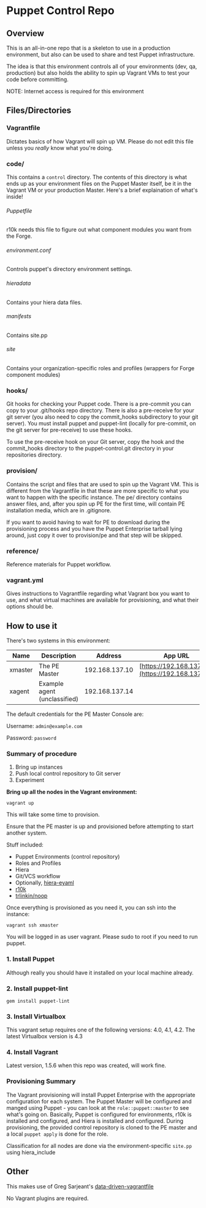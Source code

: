 # Puppet Control Repo

## Overview

This is an all-in-one repo that is a skeleton to use in a production environment, but also can be used to share and test Puppet infrastructure.

The idea is that this environment controls all of your environments (dev, qa, production) but also holds the ability to spin up Vagrant VMs to test your code before committing.

NOTE: Internet access is required for this environment

## Files/Directories

### Vagrantfile

Dictates basics of how Vagrant will spin up VM. Please do not edit this file unless you *really* know what you're doing.

### code/

This contains a `control` directory. The contents of this directory is what ends up as your environment files on the Puppet Master itself, be it in the Vagrant VM or your production Master. Here's a brief explaination of what's inside!

###### Puppetfile
r10k needs this file to figure out what component modules you want from the Forge.

###### environment.conf
Controls puppet's directory environment settings.

###### hieradata
Contains your hiera data files.

###### manifests
Contains site.pp

###### site
Contains your organization-specific roles and profiles (wrappers for Forge component modules)

### hooks/
Git hooks for checking your Puppet code. There is a pre-commit you can copy to your .git/hooks repo directory. There is also a pre-receive for your git server (you also need to copy the commit_hooks subdirectory to your git server). You must install puppet and puppet-lint (locally for pre-commit, on the git server for pre-receive) to use these hooks.

To use the pre-receive hook on your Git server, copy the hook and the commit_hooks directory to the puppet-control.git directory in your repositories directory.

### provision/

Contains the script and files that are used to spin up the Vagrant VM. This is different from the Vagrantfile in that these are more specific to what you want to happen with the specific instance. The pe/ directory contains answer files, and, after you spin up PE for the first time, will contain PE installation media, which are in .gitignore.

If you want to avoid having to wait for PE to download during the provisioning process and you have the Puppet Enterprise tarball lying around, just copy it over to provision/pe and that step will be skipped.

### reference/
Reference materials for Puppet workflow.

### vagrant.yml

Gives instructions to Vagrantfile regarding what Vagrant box you want to use, and what virtual machines are available for provisioning, and what their options should be.

## How to use it

There's two systems in this environment:

| Name    | Description                  | Address        | App URL                                                  |
| ------- | ---------------------------- | -------------- | -------------------------------------------------------- |
| xmaster | The PE Master                | 192.168.137.10 | [https://192.168.137.10](https://192.168.137.10)         |
| xagent  | Example agent (unclassified) | 192.168.137.14 |                                                          |

The default credentials for the PE Master Console are:

Username: `admin@example.com`

Password: `password`

### Summary of procedure

1. Bring up instances
2. Push local control repository to Git server
3. Experiment

**Bring up all the nodes in the Vagrant environment:**

```
vagrant up
```

This will take some time to provision.

Ensure that the PE master is up and provisioned before attempting to start
another system.

Stuff included:

* Puppet Environments (control repository)
* Roles and Profiles
* Hiera
* Git/VCS workflow
* Optionally, [hiera-eyaml](https://github.com/TomPoulton/hiera-eyaml)
* [r10k](https://github.com/adrienthebo/r10k)
* [trlinkin/noop](https://github.com/trlinkin/trlinkin-noop)

Once everything is provisioned as you need it, you can ssh into the instance:

```
vagrant ssh xmaster
```

You will be logged in as user vagrant. Please sudo to root if you need to run puppet.


### 1. Install Puppet

Although really you should have it installed on your local machine already.

### 2. Install puppet-lint

```
gem install puppet-lint
```

### 3. Install Virtualbox

This vagrant setup requires one of the following versions: 4.0, 4.1, 4.2. The latest Virtualbox version is 4.3

### 4. Install Vagrant

Latest version, 1.5.6 when this repo was created, will work fine.


### Provisioning Summary

The Vagrant provisioning will install Puppet Enterprise with the appropriate
configuration for each system.  The Puppet Master will be configured and manged
using Puppet - you can look at the `role::puppet::master` to see what's going
on.  Basically, Puppet is configured for environments, r10k is installed and
configured, and Hiera is installed and configured.  During provisioning, the
provided control repository is cloned to the PE master and a local `puppet apply`
is done for the role.


Classification for all nodes are done via the
environment-specific `site.pp` using hiera_include


## Other

This makes use of Greg Sarjeant's [data-driven-vagrantfile](https://github.com/gsarjeant/data-driven-vagrantfile)

No Vagrant plugins are required.
